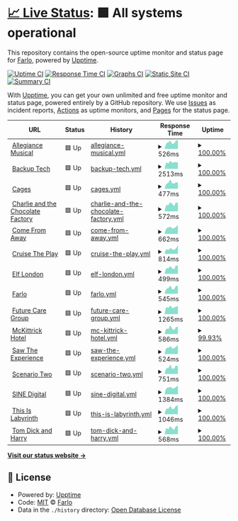 # [📈 Live Status](https://uptime.farlo.co.uk): <!--live status--> **🟩 All systems operational**

This repository contains the open-source uptime monitor and status page for [Farlo](https://farlo.co.uk), powered by [Upptime](https://github.com/upptime/upptime).

[![Uptime CI](https://github.com/FarloGroup/FarloSitesUptime/workflows/Uptime%20CI/badge.svg)](https://github.com/FarloGroup/FarloSitesUptime/actions?query=workflow%3A%22Uptime+CI%22)
[![Response Time CI](https://github.com/FarloGroup/FarloSitesUptime/workflows/Response%20Time%20CI/badge.svg)](https://github.com/FarloGroup/FarloSitesUptime/actions?query=workflow%3A%22Response+Time+CI%22)
[![Graphs CI](https://github.com/FarloGroup/FarloSitesUptime/workflows/Graphs%20CI/badge.svg)](https://github.com/FarloGroup/FarloSitesUptime/actions?query=workflow%3A%22Graphs+CI%22)
[![Static Site CI](https://github.com/FarloGroup/FarloSitesUptime/workflows/Static%20Site%20CI/badge.svg)](https://github.com/FarloGroup/FarloSitesUptime/actions?query=workflow%3A%22Static+Site+CI%22)
[![Summary CI](https://github.com/FarloGroup/FarloSitesUptime/workflows/Summary%20CI/badge.svg)](https://github.com/FarloGroup/FarloSitesUptime/actions?query=workflow%3A%22Summary+CI%22)

With [Upptime](https://upptime.js.org), you can get your own unlimited and free uptime monitor and status page, powered entirely by a GitHub repository. We use [Issues](https://github.com/FarloGroup/FarloSitesUptime/issues) as incident reports, [Actions](https://github.com/FarloGroup/FarloSitesUptime/actions) as uptime monitors, and [Pages](https://uptime.farlo.co.uk) for the status page.

<!--start: status pages-->
<!-- This summary is generated by Upptime (https://github.com/upptime/upptime) -->
<!-- Do not edit this manually, your changes will be overwritten -->
<!-- prettier-ignore -->
| URL | Status | History | Response Time | Uptime |
| --- | ------ | ------- | ------------- | ------ |
| <img alt="" src="https://allegiancemusical.com/wp-content/themes/allegiance/static/img/favicon.ico" height="13"> [Allegiance Musical](https://allegiancemusical.com/) | 🟩 Up | [allegiance-musical.yml](https://github.com/FarloGroup/FarloSitesUptime/commits/HEAD/history/allegiance-musical.yml) | <details><summary><img alt="Response time graph" src="./graphs/allegiance-musical/response-time-week.png" height="20"> 526ms</summary><br><a href="https://uptime.farlo.co.uk/history/allegiance-musical"><img alt="Response time 1015" src="https://img.shields.io/endpoint?url=https%3A%2F%2Fraw.githubusercontent.com%2FFarloGroup%2FFarloSitesUptime%2FHEAD%2Fapi%2Fallegiance-musical%2Fresponse-time.json"></a><br><a href="https://uptime.farlo.co.uk/history/allegiance-musical"><img alt="24-hour response time 676" src="https://img.shields.io/endpoint?url=https%3A%2F%2Fraw.githubusercontent.com%2FFarloGroup%2FFarloSitesUptime%2FHEAD%2Fapi%2Fallegiance-musical%2Fresponse-time-day.json"></a><br><a href="https://uptime.farlo.co.uk/history/allegiance-musical"><img alt="7-day response time 526" src="https://img.shields.io/endpoint?url=https%3A%2F%2Fraw.githubusercontent.com%2FFarloGroup%2FFarloSitesUptime%2FHEAD%2Fapi%2Fallegiance-musical%2Fresponse-time-week.json"></a><br><a href="https://uptime.farlo.co.uk/history/allegiance-musical"><img alt="30-day response time 562" src="https://img.shields.io/endpoint?url=https%3A%2F%2Fraw.githubusercontent.com%2FFarloGroup%2FFarloSitesUptime%2FHEAD%2Fapi%2Fallegiance-musical%2Fresponse-time-month.json"></a><br><a href="https://uptime.farlo.co.uk/history/allegiance-musical"><img alt="1-year response time 1015" src="https://img.shields.io/endpoint?url=https%3A%2F%2Fraw.githubusercontent.com%2FFarloGroup%2FFarloSitesUptime%2FHEAD%2Fapi%2Fallegiance-musical%2Fresponse-time-year.json"></a></details> | <details><summary><a href="https://uptime.farlo.co.uk/history/allegiance-musical">100.00%</a></summary><a href="https://uptime.farlo.co.uk/history/allegiance-musical"><img alt="All-time uptime 100.00%" src="https://img.shields.io/endpoint?url=https%3A%2F%2Fraw.githubusercontent.com%2FFarloGroup%2FFarloSitesUptime%2FHEAD%2Fapi%2Fallegiance-musical%2Fuptime.json"></a><br><a href="https://uptime.farlo.co.uk/history/allegiance-musical"><img alt="24-hour uptime 100.00%" src="https://img.shields.io/endpoint?url=https%3A%2F%2Fraw.githubusercontent.com%2FFarloGroup%2FFarloSitesUptime%2FHEAD%2Fapi%2Fallegiance-musical%2Fuptime-day.json"></a><br><a href="https://uptime.farlo.co.uk/history/allegiance-musical"><img alt="7-day uptime 100.00%" src="https://img.shields.io/endpoint?url=https%3A%2F%2Fraw.githubusercontent.com%2FFarloGroup%2FFarloSitesUptime%2FHEAD%2Fapi%2Fallegiance-musical%2Fuptime-week.json"></a><br><a href="https://uptime.farlo.co.uk/history/allegiance-musical"><img alt="30-day uptime 100.00%" src="https://img.shields.io/endpoint?url=https%3A%2F%2Fraw.githubusercontent.com%2FFarloGroup%2FFarloSitesUptime%2FHEAD%2Fapi%2Fallegiance-musical%2Fuptime-month.json"></a><br><a href="https://uptime.farlo.co.uk/history/allegiance-musical"><img alt="1-year uptime 100.00%" src="https://img.shields.io/endpoint?url=https%3A%2F%2Fraw.githubusercontent.com%2FFarloGroup%2FFarloSitesUptime%2FHEAD%2Fapi%2Fallegiance-musical%2Fuptime-year.json"></a></details>
| <img alt="" src="https://www.backuptech.uk/app/uploads/2022/04/site-icon.png" height="13"> [Backup Tech](https://backuptech.uk/) | 🟩 Up | [backup-tech.yml](https://github.com/FarloGroup/FarloSitesUptime/commits/HEAD/history/backup-tech.yml) | <details><summary><img alt="Response time graph" src="./graphs/backup-tech/response-time-week.png" height="20"> 2513ms</summary><br><a href="https://uptime.farlo.co.uk/history/backup-tech"><img alt="Response time 2510" src="https://img.shields.io/endpoint?url=https%3A%2F%2Fraw.githubusercontent.com%2FFarloGroup%2FFarloSitesUptime%2FHEAD%2Fapi%2Fbackup-tech%2Fresponse-time.json"></a><br><a href="https://uptime.farlo.co.uk/history/backup-tech"><img alt="24-hour response time 2477" src="https://img.shields.io/endpoint?url=https%3A%2F%2Fraw.githubusercontent.com%2FFarloGroup%2FFarloSitesUptime%2FHEAD%2Fapi%2Fbackup-tech%2Fresponse-time-day.json"></a><br><a href="https://uptime.farlo.co.uk/history/backup-tech"><img alt="7-day response time 2513" src="https://img.shields.io/endpoint?url=https%3A%2F%2Fraw.githubusercontent.com%2FFarloGroup%2FFarloSitesUptime%2FHEAD%2Fapi%2Fbackup-tech%2Fresponse-time-week.json"></a><br><a href="https://uptime.farlo.co.uk/history/backup-tech"><img alt="30-day response time 2516" src="https://img.shields.io/endpoint?url=https%3A%2F%2Fraw.githubusercontent.com%2FFarloGroup%2FFarloSitesUptime%2FHEAD%2Fapi%2Fbackup-tech%2Fresponse-time-month.json"></a><br><a href="https://uptime.farlo.co.uk/history/backup-tech"><img alt="1-year response time 2510" src="https://img.shields.io/endpoint?url=https%3A%2F%2Fraw.githubusercontent.com%2FFarloGroup%2FFarloSitesUptime%2FHEAD%2Fapi%2Fbackup-tech%2Fresponse-time-year.json"></a></details> | <details><summary><a href="https://uptime.farlo.co.uk/history/backup-tech">100.00%</a></summary><a href="https://uptime.farlo.co.uk/history/backup-tech"><img alt="All-time uptime 100.00%" src="https://img.shields.io/endpoint?url=https%3A%2F%2Fraw.githubusercontent.com%2FFarloGroup%2FFarloSitesUptime%2FHEAD%2Fapi%2Fbackup-tech%2Fuptime.json"></a><br><a href="https://uptime.farlo.co.uk/history/backup-tech"><img alt="24-hour uptime 100.00%" src="https://img.shields.io/endpoint?url=https%3A%2F%2Fraw.githubusercontent.com%2FFarloGroup%2FFarloSitesUptime%2FHEAD%2Fapi%2Fbackup-tech%2Fuptime-day.json"></a><br><a href="https://uptime.farlo.co.uk/history/backup-tech"><img alt="7-day uptime 100.00%" src="https://img.shields.io/endpoint?url=https%3A%2F%2Fraw.githubusercontent.com%2FFarloGroup%2FFarloSitesUptime%2FHEAD%2Fapi%2Fbackup-tech%2Fuptime-week.json"></a><br><a href="https://uptime.farlo.co.uk/history/backup-tech"><img alt="30-day uptime 100.00%" src="https://img.shields.io/endpoint?url=https%3A%2F%2Fraw.githubusercontent.com%2FFarloGroup%2FFarloSitesUptime%2FHEAD%2Fapi%2Fbackup-tech%2Fuptime-month.json"></a><br><a href="https://uptime.farlo.co.uk/history/backup-tech"><img alt="1-year uptime 100.00%" src="https://img.shields.io/endpoint?url=https%3A%2F%2Fraw.githubusercontent.com%2FFarloGroup%2FFarloSitesUptime%2FHEAD%2Fapi%2Fbackup-tech%2Fuptime-year.json"></a></details>
| <img alt="" src="https://cageslondon.com/app/uploads/2022/07/site-icon-512px.png" height="13"> [Cages](https://cageslondon.com/) | 🟩 Up | [cages.yml](https://github.com/FarloGroup/FarloSitesUptime/commits/HEAD/history/cages.yml) | <details><summary><img alt="Response time graph" src="./graphs/cages/response-time-week.png" height="20"> 477ms</summary><br><a href="https://uptime.farlo.co.uk/history/cages"><img alt="Response time 532" src="https://img.shields.io/endpoint?url=https%3A%2F%2Fraw.githubusercontent.com%2FFarloGroup%2FFarloSitesUptime%2FHEAD%2Fapi%2Fcages%2Fresponse-time.json"></a><br><a href="https://uptime.farlo.co.uk/history/cages"><img alt="24-hour response time 482" src="https://img.shields.io/endpoint?url=https%3A%2F%2Fraw.githubusercontent.com%2FFarloGroup%2FFarloSitesUptime%2FHEAD%2Fapi%2Fcages%2Fresponse-time-day.json"></a><br><a href="https://uptime.farlo.co.uk/history/cages"><img alt="7-day response time 477" src="https://img.shields.io/endpoint?url=https%3A%2F%2Fraw.githubusercontent.com%2FFarloGroup%2FFarloSitesUptime%2FHEAD%2Fapi%2Fcages%2Fresponse-time-week.json"></a><br><a href="https://uptime.farlo.co.uk/history/cages"><img alt="30-day response time 553" src="https://img.shields.io/endpoint?url=https%3A%2F%2Fraw.githubusercontent.com%2FFarloGroup%2FFarloSitesUptime%2FHEAD%2Fapi%2Fcages%2Fresponse-time-month.json"></a><br><a href="https://uptime.farlo.co.uk/history/cages"><img alt="1-year response time 532" src="https://img.shields.io/endpoint?url=https%3A%2F%2Fraw.githubusercontent.com%2FFarloGroup%2FFarloSitesUptime%2FHEAD%2Fapi%2Fcages%2Fresponse-time-year.json"></a></details> | <details><summary><a href="https://uptime.farlo.co.uk/history/cages">100.00%</a></summary><a href="https://uptime.farlo.co.uk/history/cages"><img alt="All-time uptime 100.00%" src="https://img.shields.io/endpoint?url=https%3A%2F%2Fraw.githubusercontent.com%2FFarloGroup%2FFarloSitesUptime%2FHEAD%2Fapi%2Fcages%2Fuptime.json"></a><br><a href="https://uptime.farlo.co.uk/history/cages"><img alt="24-hour uptime 100.00%" src="https://img.shields.io/endpoint?url=https%3A%2F%2Fraw.githubusercontent.com%2FFarloGroup%2FFarloSitesUptime%2FHEAD%2Fapi%2Fcages%2Fuptime-day.json"></a><br><a href="https://uptime.farlo.co.uk/history/cages"><img alt="7-day uptime 100.00%" src="https://img.shields.io/endpoint?url=https%3A%2F%2Fraw.githubusercontent.com%2FFarloGroup%2FFarloSitesUptime%2FHEAD%2Fapi%2Fcages%2Fuptime-week.json"></a><br><a href="https://uptime.farlo.co.uk/history/cages"><img alt="30-day uptime 100.00%" src="https://img.shields.io/endpoint?url=https%3A%2F%2Fraw.githubusercontent.com%2FFarloGroup%2FFarloSitesUptime%2FHEAD%2Fapi%2Fcages%2Fuptime-month.json"></a><br><a href="https://uptime.farlo.co.uk/history/cages"><img alt="1-year uptime 100.00%" src="https://img.shields.io/endpoint?url=https%3A%2F%2Fraw.githubusercontent.com%2FFarloGroup%2FFarloSitesUptime%2FHEAD%2Fapi%2Fcages%2Fuptime-year.json"></a></details>
| <img alt="" src="https://charlieandthechocolatefactory.co.uk/app/uploads/2022/04/Logo-256.png" height="13"> [Charlie and the Chocolate Factory](https://charlieandthechocolatefactory.co.uk/) | 🟩 Up | [charlie-and-the-chocolate-factory.yml](https://github.com/FarloGroup/FarloSitesUptime/commits/HEAD/history/charlie-and-the-chocolate-factory.yml) | <details><summary><img alt="Response time graph" src="./graphs/charlie-and-the-chocolate-factory/response-time-week.png" height="20"> 572ms</summary><br><a href="https://uptime.farlo.co.uk/history/charlie-and-the-chocolate-factory"><img alt="Response time 673" src="https://img.shields.io/endpoint?url=https%3A%2F%2Fraw.githubusercontent.com%2FFarloGroup%2FFarloSitesUptime%2FHEAD%2Fapi%2Fcharlie-and-the-chocolate-factory%2Fresponse-time.json"></a><br><a href="https://uptime.farlo.co.uk/history/charlie-and-the-chocolate-factory"><img alt="24-hour response time 649" src="https://img.shields.io/endpoint?url=https%3A%2F%2Fraw.githubusercontent.com%2FFarloGroup%2FFarloSitesUptime%2FHEAD%2Fapi%2Fcharlie-and-the-chocolate-factory%2Fresponse-time-day.json"></a><br><a href="https://uptime.farlo.co.uk/history/charlie-and-the-chocolate-factory"><img alt="7-day response time 572" src="https://img.shields.io/endpoint?url=https%3A%2F%2Fraw.githubusercontent.com%2FFarloGroup%2FFarloSitesUptime%2FHEAD%2Fapi%2Fcharlie-and-the-chocolate-factory%2Fresponse-time-week.json"></a><br><a href="https://uptime.farlo.co.uk/history/charlie-and-the-chocolate-factory"><img alt="30-day response time 595" src="https://img.shields.io/endpoint?url=https%3A%2F%2Fraw.githubusercontent.com%2FFarloGroup%2FFarloSitesUptime%2FHEAD%2Fapi%2Fcharlie-and-the-chocolate-factory%2Fresponse-time-month.json"></a><br><a href="https://uptime.farlo.co.uk/history/charlie-and-the-chocolate-factory"><img alt="1-year response time 673" src="https://img.shields.io/endpoint?url=https%3A%2F%2Fraw.githubusercontent.com%2FFarloGroup%2FFarloSitesUptime%2FHEAD%2Fapi%2Fcharlie-and-the-chocolate-factory%2Fresponse-time-year.json"></a></details> | <details><summary><a href="https://uptime.farlo.co.uk/history/charlie-and-the-chocolate-factory">100.00%</a></summary><a href="https://uptime.farlo.co.uk/history/charlie-and-the-chocolate-factory"><img alt="All-time uptime 100.00%" src="https://img.shields.io/endpoint?url=https%3A%2F%2Fraw.githubusercontent.com%2FFarloGroup%2FFarloSitesUptime%2FHEAD%2Fapi%2Fcharlie-and-the-chocolate-factory%2Fuptime.json"></a><br><a href="https://uptime.farlo.co.uk/history/charlie-and-the-chocolate-factory"><img alt="24-hour uptime 100.00%" src="https://img.shields.io/endpoint?url=https%3A%2F%2Fraw.githubusercontent.com%2FFarloGroup%2FFarloSitesUptime%2FHEAD%2Fapi%2Fcharlie-and-the-chocolate-factory%2Fuptime-day.json"></a><br><a href="https://uptime.farlo.co.uk/history/charlie-and-the-chocolate-factory"><img alt="7-day uptime 100.00%" src="https://img.shields.io/endpoint?url=https%3A%2F%2Fraw.githubusercontent.com%2FFarloGroup%2FFarloSitesUptime%2FHEAD%2Fapi%2Fcharlie-and-the-chocolate-factory%2Fuptime-week.json"></a><br><a href="https://uptime.farlo.co.uk/history/charlie-and-the-chocolate-factory"><img alt="30-day uptime 100.00%" src="https://img.shields.io/endpoint?url=https%3A%2F%2Fraw.githubusercontent.com%2FFarloGroup%2FFarloSitesUptime%2FHEAD%2Fapi%2Fcharlie-and-the-chocolate-factory%2Fuptime-month.json"></a><br><a href="https://uptime.farlo.co.uk/history/charlie-and-the-chocolate-factory"><img alt="1-year uptime 100.00%" src="https://img.shields.io/endpoint?url=https%3A%2F%2Fraw.githubusercontent.com%2FFarloGroup%2FFarloSitesUptime%2FHEAD%2Fapi%2Fcharlie-and-the-chocolate-factory%2Fuptime-year.json"></a></details>
| <img alt="" src="https://comefromawaylondon.co.uk/app/uploads/2022/03/site-icon.png" height="13"> [Come From Away](https://comefromawaylondon.co.uk/) | 🟩 Up | [come-from-away.yml](https://github.com/FarloGroup/FarloSitesUptime/commits/HEAD/history/come-from-away.yml) | <details><summary><img alt="Response time graph" src="./graphs/come-from-away/response-time-week.png" height="20"> 662ms</summary><br><a href="https://uptime.farlo.co.uk/history/come-from-away"><img alt="Response time 849" src="https://img.shields.io/endpoint?url=https%3A%2F%2Fraw.githubusercontent.com%2FFarloGroup%2FFarloSitesUptime%2FHEAD%2Fapi%2Fcome-from-away%2Fresponse-time.json"></a><br><a href="https://uptime.farlo.co.uk/history/come-from-away"><img alt="24-hour response time 899" src="https://img.shields.io/endpoint?url=https%3A%2F%2Fraw.githubusercontent.com%2FFarloGroup%2FFarloSitesUptime%2FHEAD%2Fapi%2Fcome-from-away%2Fresponse-time-day.json"></a><br><a href="https://uptime.farlo.co.uk/history/come-from-away"><img alt="7-day response time 662" src="https://img.shields.io/endpoint?url=https%3A%2F%2Fraw.githubusercontent.com%2FFarloGroup%2FFarloSitesUptime%2FHEAD%2Fapi%2Fcome-from-away%2Fresponse-time-week.json"></a><br><a href="https://uptime.farlo.co.uk/history/come-from-away"><img alt="30-day response time 778" src="https://img.shields.io/endpoint?url=https%3A%2F%2Fraw.githubusercontent.com%2FFarloGroup%2FFarloSitesUptime%2FHEAD%2Fapi%2Fcome-from-away%2Fresponse-time-month.json"></a><br><a href="https://uptime.farlo.co.uk/history/come-from-away"><img alt="1-year response time 849" src="https://img.shields.io/endpoint?url=https%3A%2F%2Fraw.githubusercontent.com%2FFarloGroup%2FFarloSitesUptime%2FHEAD%2Fapi%2Fcome-from-away%2Fresponse-time-year.json"></a></details> | <details><summary><a href="https://uptime.farlo.co.uk/history/come-from-away">100.00%</a></summary><a href="https://uptime.farlo.co.uk/history/come-from-away"><img alt="All-time uptime 100.00%" src="https://img.shields.io/endpoint?url=https%3A%2F%2Fraw.githubusercontent.com%2FFarloGroup%2FFarloSitesUptime%2FHEAD%2Fapi%2Fcome-from-away%2Fuptime.json"></a><br><a href="https://uptime.farlo.co.uk/history/come-from-away"><img alt="24-hour uptime 100.00%" src="https://img.shields.io/endpoint?url=https%3A%2F%2Fraw.githubusercontent.com%2FFarloGroup%2FFarloSitesUptime%2FHEAD%2Fapi%2Fcome-from-away%2Fuptime-day.json"></a><br><a href="https://uptime.farlo.co.uk/history/come-from-away"><img alt="7-day uptime 100.00%" src="https://img.shields.io/endpoint?url=https%3A%2F%2Fraw.githubusercontent.com%2FFarloGroup%2FFarloSitesUptime%2FHEAD%2Fapi%2Fcome-from-away%2Fuptime-week.json"></a><br><a href="https://uptime.farlo.co.uk/history/come-from-away"><img alt="30-day uptime 100.00%" src="https://img.shields.io/endpoint?url=https%3A%2F%2Fraw.githubusercontent.com%2FFarloGroup%2FFarloSitesUptime%2FHEAD%2Fapi%2Fcome-from-away%2Fuptime-month.json"></a><br><a href="https://uptime.farlo.co.uk/history/come-from-away"><img alt="1-year uptime 100.00%" src="https://img.shields.io/endpoint?url=https%3A%2F%2Fraw.githubusercontent.com%2FFarloGroup%2FFarloSitesUptime%2FHEAD%2Fapi%2Fcome-from-away%2Fuptime-year.json"></a></details>
| <img alt="" src="https://cruisetheplay.co.uk/app/uploads/2022/05/favicon.jpg" height="13"> [Cruise The Play](https://cruisetheplay.co.uk/) | 🟩 Up | [cruise-the-play.yml](https://github.com/FarloGroup/FarloSitesUptime/commits/HEAD/history/cruise-the-play.yml) | <details><summary><img alt="Response time graph" src="./graphs/cruise-the-play/response-time-week.png" height="20"> 814ms</summary><br><a href="https://uptime.farlo.co.uk/history/cruise-the-play"><img alt="Response time 874" src="https://img.shields.io/endpoint?url=https%3A%2F%2Fraw.githubusercontent.com%2FFarloGroup%2FFarloSitesUptime%2FHEAD%2Fapi%2Fcruise-the-play%2Fresponse-time.json"></a><br><a href="https://uptime.farlo.co.uk/history/cruise-the-play"><img alt="24-hour response time 1309" src="https://img.shields.io/endpoint?url=https%3A%2F%2Fraw.githubusercontent.com%2FFarloGroup%2FFarloSitesUptime%2FHEAD%2Fapi%2Fcruise-the-play%2Fresponse-time-day.json"></a><br><a href="https://uptime.farlo.co.uk/history/cruise-the-play"><img alt="7-day response time 814" src="https://img.shields.io/endpoint?url=https%3A%2F%2Fraw.githubusercontent.com%2FFarloGroup%2FFarloSitesUptime%2FHEAD%2Fapi%2Fcruise-the-play%2Fresponse-time-week.json"></a><br><a href="https://uptime.farlo.co.uk/history/cruise-the-play"><img alt="30-day response time 880" src="https://img.shields.io/endpoint?url=https%3A%2F%2Fraw.githubusercontent.com%2FFarloGroup%2FFarloSitesUptime%2FHEAD%2Fapi%2Fcruise-the-play%2Fresponse-time-month.json"></a><br><a href="https://uptime.farlo.co.uk/history/cruise-the-play"><img alt="1-year response time 874" src="https://img.shields.io/endpoint?url=https%3A%2F%2Fraw.githubusercontent.com%2FFarloGroup%2FFarloSitesUptime%2FHEAD%2Fapi%2Fcruise-the-play%2Fresponse-time-year.json"></a></details> | <details><summary><a href="https://uptime.farlo.co.uk/history/cruise-the-play">100.00%</a></summary><a href="https://uptime.farlo.co.uk/history/cruise-the-play"><img alt="All-time uptime 100.00%" src="https://img.shields.io/endpoint?url=https%3A%2F%2Fraw.githubusercontent.com%2FFarloGroup%2FFarloSitesUptime%2FHEAD%2Fapi%2Fcruise-the-play%2Fuptime.json"></a><br><a href="https://uptime.farlo.co.uk/history/cruise-the-play"><img alt="24-hour uptime 100.00%" src="https://img.shields.io/endpoint?url=https%3A%2F%2Fraw.githubusercontent.com%2FFarloGroup%2FFarloSitesUptime%2FHEAD%2Fapi%2Fcruise-the-play%2Fuptime-day.json"></a><br><a href="https://uptime.farlo.co.uk/history/cruise-the-play"><img alt="7-day uptime 100.00%" src="https://img.shields.io/endpoint?url=https%3A%2F%2Fraw.githubusercontent.com%2FFarloGroup%2FFarloSitesUptime%2FHEAD%2Fapi%2Fcruise-the-play%2Fuptime-week.json"></a><br><a href="https://uptime.farlo.co.uk/history/cruise-the-play"><img alt="30-day uptime 100.00%" src="https://img.shields.io/endpoint?url=https%3A%2F%2Fraw.githubusercontent.com%2FFarloGroup%2FFarloSitesUptime%2FHEAD%2Fapi%2Fcruise-the-play%2Fuptime-month.json"></a><br><a href="https://uptime.farlo.co.uk/history/cruise-the-play"><img alt="1-year uptime 100.00%" src="https://img.shields.io/endpoint?url=https%3A%2F%2Fraw.githubusercontent.com%2FFarloGroup%2FFarloSitesUptime%2FHEAD%2Fapi%2Fcruise-the-play%2Fuptime-year.json"></a></details>
| <img alt="" src="https://elflondon.com/app/uploads/2022/04/favicon.png" height="13"> [Elf London](https://elflondon.com/) | 🟩 Up | [elf-london.yml](https://github.com/FarloGroup/FarloSitesUptime/commits/HEAD/history/elf-london.yml) | <details><summary><img alt="Response time graph" src="./graphs/elf-london/response-time-week.png" height="20"> 499ms</summary><br><a href="https://uptime.farlo.co.uk/history/elf-london"><img alt="Response time 702" src="https://img.shields.io/endpoint?url=https%3A%2F%2Fraw.githubusercontent.com%2FFarloGroup%2FFarloSitesUptime%2FHEAD%2Fapi%2Felf-london%2Fresponse-time.json"></a><br><a href="https://uptime.farlo.co.uk/history/elf-london"><img alt="24-hour response time 626" src="https://img.shields.io/endpoint?url=https%3A%2F%2Fraw.githubusercontent.com%2FFarloGroup%2FFarloSitesUptime%2FHEAD%2Fapi%2Felf-london%2Fresponse-time-day.json"></a><br><a href="https://uptime.farlo.co.uk/history/elf-london"><img alt="7-day response time 499" src="https://img.shields.io/endpoint?url=https%3A%2F%2Fraw.githubusercontent.com%2FFarloGroup%2FFarloSitesUptime%2FHEAD%2Fapi%2Felf-london%2Fresponse-time-week.json"></a><br><a href="https://uptime.farlo.co.uk/history/elf-london"><img alt="30-day response time 566" src="https://img.shields.io/endpoint?url=https%3A%2F%2Fraw.githubusercontent.com%2FFarloGroup%2FFarloSitesUptime%2FHEAD%2Fapi%2Felf-london%2Fresponse-time-month.json"></a><br><a href="https://uptime.farlo.co.uk/history/elf-london"><img alt="1-year response time 702" src="https://img.shields.io/endpoint?url=https%3A%2F%2Fraw.githubusercontent.com%2FFarloGroup%2FFarloSitesUptime%2FHEAD%2Fapi%2Felf-london%2Fresponse-time-year.json"></a></details> | <details><summary><a href="https://uptime.farlo.co.uk/history/elf-london">100.00%</a></summary><a href="https://uptime.farlo.co.uk/history/elf-london"><img alt="All-time uptime 100.00%" src="https://img.shields.io/endpoint?url=https%3A%2F%2Fraw.githubusercontent.com%2FFarloGroup%2FFarloSitesUptime%2FHEAD%2Fapi%2Felf-london%2Fuptime.json"></a><br><a href="https://uptime.farlo.co.uk/history/elf-london"><img alt="24-hour uptime 100.00%" src="https://img.shields.io/endpoint?url=https%3A%2F%2Fraw.githubusercontent.com%2FFarloGroup%2FFarloSitesUptime%2FHEAD%2Fapi%2Felf-london%2Fuptime-day.json"></a><br><a href="https://uptime.farlo.co.uk/history/elf-london"><img alt="7-day uptime 100.00%" src="https://img.shields.io/endpoint?url=https%3A%2F%2Fraw.githubusercontent.com%2FFarloGroup%2FFarloSitesUptime%2FHEAD%2Fapi%2Felf-london%2Fuptime-week.json"></a><br><a href="https://uptime.farlo.co.uk/history/elf-london"><img alt="30-day uptime 100.00%" src="https://img.shields.io/endpoint?url=https%3A%2F%2Fraw.githubusercontent.com%2FFarloGroup%2FFarloSitesUptime%2FHEAD%2Fapi%2Felf-london%2Fuptime-month.json"></a><br><a href="https://uptime.farlo.co.uk/history/elf-london"><img alt="1-year uptime 100.00%" src="https://img.shields.io/endpoint?url=https%3A%2F%2Fraw.githubusercontent.com%2FFarloGroup%2FFarloSitesUptime%2FHEAD%2Fapi%2Felf-london%2Fuptime-year.json"></a></details>
| <img alt="" src="https://farlo.co.uk/wp-content/uploads/2022/03/Farlo-Icon-Mar22.png" height="13"> [Farlo](https://farlo.co.uk) | 🟩 Up | [farlo.yml](https://github.com/FarloGroup/FarloSitesUptime/commits/HEAD/history/farlo.yml) | <details><summary><img alt="Response time graph" src="./graphs/farlo/response-time-week.png" height="20"> 545ms</summary><br><a href="https://uptime.farlo.co.uk/history/farlo"><img alt="Response time 598" src="https://img.shields.io/endpoint?url=https%3A%2F%2Fraw.githubusercontent.com%2FFarloGroup%2FFarloSitesUptime%2FHEAD%2Fapi%2Ffarlo%2Fresponse-time.json"></a><br><a href="https://uptime.farlo.co.uk/history/farlo"><img alt="24-hour response time 688" src="https://img.shields.io/endpoint?url=https%3A%2F%2Fraw.githubusercontent.com%2FFarloGroup%2FFarloSitesUptime%2FHEAD%2Fapi%2Ffarlo%2Fresponse-time-day.json"></a><br><a href="https://uptime.farlo.co.uk/history/farlo"><img alt="7-day response time 545" src="https://img.shields.io/endpoint?url=https%3A%2F%2Fraw.githubusercontent.com%2FFarloGroup%2FFarloSitesUptime%2FHEAD%2Fapi%2Ffarlo%2Fresponse-time-week.json"></a><br><a href="https://uptime.farlo.co.uk/history/farlo"><img alt="30-day response time 599" src="https://img.shields.io/endpoint?url=https%3A%2F%2Fraw.githubusercontent.com%2FFarloGroup%2FFarloSitesUptime%2FHEAD%2Fapi%2Ffarlo%2Fresponse-time-month.json"></a><br><a href="https://uptime.farlo.co.uk/history/farlo"><img alt="1-year response time 598" src="https://img.shields.io/endpoint?url=https%3A%2F%2Fraw.githubusercontent.com%2FFarloGroup%2FFarloSitesUptime%2FHEAD%2Fapi%2Ffarlo%2Fresponse-time-year.json"></a></details> | <details><summary><a href="https://uptime.farlo.co.uk/history/farlo">100.00%</a></summary><a href="https://uptime.farlo.co.uk/history/farlo"><img alt="All-time uptime 100.00%" src="https://img.shields.io/endpoint?url=https%3A%2F%2Fraw.githubusercontent.com%2FFarloGroup%2FFarloSitesUptime%2FHEAD%2Fapi%2Ffarlo%2Fuptime.json"></a><br><a href="https://uptime.farlo.co.uk/history/farlo"><img alt="24-hour uptime 100.00%" src="https://img.shields.io/endpoint?url=https%3A%2F%2Fraw.githubusercontent.com%2FFarloGroup%2FFarloSitesUptime%2FHEAD%2Fapi%2Ffarlo%2Fuptime-day.json"></a><br><a href="https://uptime.farlo.co.uk/history/farlo"><img alt="7-day uptime 100.00%" src="https://img.shields.io/endpoint?url=https%3A%2F%2Fraw.githubusercontent.com%2FFarloGroup%2FFarloSitesUptime%2FHEAD%2Fapi%2Ffarlo%2Fuptime-week.json"></a><br><a href="https://uptime.farlo.co.uk/history/farlo"><img alt="30-day uptime 100.00%" src="https://img.shields.io/endpoint?url=https%3A%2F%2Fraw.githubusercontent.com%2FFarloGroup%2FFarloSitesUptime%2FHEAD%2Fapi%2Ffarlo%2Fuptime-month.json"></a><br><a href="https://uptime.farlo.co.uk/history/farlo"><img alt="1-year uptime 100.00%" src="https://img.shields.io/endpoint?url=https%3A%2F%2Fraw.githubusercontent.com%2FFarloGroup%2FFarloSitesUptime%2FHEAD%2Fapi%2Ffarlo%2Fuptime-year.json"></a></details>
| <img alt="" src="https://www.futurecaregroup.com/wp-content/uploads/2021/03/fcg-favicon-300x300.png" height="13"> [Future Care Group](https://www.futurecaregroup.com/) | 🟩 Up | [future-care-group.yml](https://github.com/FarloGroup/FarloSitesUptime/commits/HEAD/history/future-care-group.yml) | <details><summary><img alt="Response time graph" src="./graphs/future-care-group/response-time-week.png" height="20"> 1265ms</summary><br><a href="https://uptime.farlo.co.uk/history/future-care-group"><img alt="Response time 1101" src="https://img.shields.io/endpoint?url=https%3A%2F%2Fraw.githubusercontent.com%2FFarloGroup%2FFarloSitesUptime%2FHEAD%2Fapi%2Ffuture-care-group%2Fresponse-time.json"></a><br><a href="https://uptime.farlo.co.uk/history/future-care-group"><img alt="24-hour response time 1405" src="https://img.shields.io/endpoint?url=https%3A%2F%2Fraw.githubusercontent.com%2FFarloGroup%2FFarloSitesUptime%2FHEAD%2Fapi%2Ffuture-care-group%2Fresponse-time-day.json"></a><br><a href="https://uptime.farlo.co.uk/history/future-care-group"><img alt="7-day response time 1265" src="https://img.shields.io/endpoint?url=https%3A%2F%2Fraw.githubusercontent.com%2FFarloGroup%2FFarloSitesUptime%2FHEAD%2Fapi%2Ffuture-care-group%2Fresponse-time-week.json"></a><br><a href="https://uptime.farlo.co.uk/history/future-care-group"><img alt="30-day response time 1342" src="https://img.shields.io/endpoint?url=https%3A%2F%2Fraw.githubusercontent.com%2FFarloGroup%2FFarloSitesUptime%2FHEAD%2Fapi%2Ffuture-care-group%2Fresponse-time-month.json"></a><br><a href="https://uptime.farlo.co.uk/history/future-care-group"><img alt="1-year response time 1101" src="https://img.shields.io/endpoint?url=https%3A%2F%2Fraw.githubusercontent.com%2FFarloGroup%2FFarloSitesUptime%2FHEAD%2Fapi%2Ffuture-care-group%2Fresponse-time-year.json"></a></details> | <details><summary><a href="https://uptime.farlo.co.uk/history/future-care-group">100.00%</a></summary><a href="https://uptime.farlo.co.uk/history/future-care-group"><img alt="All-time uptime 100.00%" src="https://img.shields.io/endpoint?url=https%3A%2F%2Fraw.githubusercontent.com%2FFarloGroup%2FFarloSitesUptime%2FHEAD%2Fapi%2Ffuture-care-group%2Fuptime.json"></a><br><a href="https://uptime.farlo.co.uk/history/future-care-group"><img alt="24-hour uptime 100.00%" src="https://img.shields.io/endpoint?url=https%3A%2F%2Fraw.githubusercontent.com%2FFarloGroup%2FFarloSitesUptime%2FHEAD%2Fapi%2Ffuture-care-group%2Fuptime-day.json"></a><br><a href="https://uptime.farlo.co.uk/history/future-care-group"><img alt="7-day uptime 100.00%" src="https://img.shields.io/endpoint?url=https%3A%2F%2Fraw.githubusercontent.com%2FFarloGroup%2FFarloSitesUptime%2FHEAD%2Fapi%2Ffuture-care-group%2Fuptime-week.json"></a><br><a href="https://uptime.farlo.co.uk/history/future-care-group"><img alt="30-day uptime 100.00%" src="https://img.shields.io/endpoint?url=https%3A%2F%2Fraw.githubusercontent.com%2FFarloGroup%2FFarloSitesUptime%2FHEAD%2Fapi%2Ffuture-care-group%2Fuptime-month.json"></a><br><a href="https://uptime.farlo.co.uk/history/future-care-group"><img alt="1-year uptime 100.00%" src="https://img.shields.io/endpoint?url=https%3A%2F%2Fraw.githubusercontent.com%2FFarloGroup%2FFarloSitesUptime%2FHEAD%2Fapi%2Ffuture-care-group%2Fuptime-year.json"></a></details>
| <img alt="" src="https://mckittrickhotel.com/wp-content/themes/mckittrick/dist/images/icons/apple-icon-152x152.png" height="13"> [McKittrick Hotel](https://mckittrickhotel.com) | 🟩 Up | [mc-kittrick-hotel.yml](https://github.com/FarloGroup/FarloSitesUptime/commits/HEAD/history/mc-kittrick-hotel.yml) | <details><summary><img alt="Response time graph" src="./graphs/mc-kittrick-hotel/response-time-week.png" height="20"> 586ms</summary><br><a href="https://uptime.farlo.co.uk/history/mc-kittrick-hotel"><img alt="Response time 2169" src="https://img.shields.io/endpoint?url=https%3A%2F%2Fraw.githubusercontent.com%2FFarloGroup%2FFarloSitesUptime%2FHEAD%2Fapi%2Fmc-kittrick-hotel%2Fresponse-time.json"></a><br><a href="https://uptime.farlo.co.uk/history/mc-kittrick-hotel"><img alt="24-hour response time 602" src="https://img.shields.io/endpoint?url=https%3A%2F%2Fraw.githubusercontent.com%2FFarloGroup%2FFarloSitesUptime%2FHEAD%2Fapi%2Fmc-kittrick-hotel%2Fresponse-time-day.json"></a><br><a href="https://uptime.farlo.co.uk/history/mc-kittrick-hotel"><img alt="7-day response time 586" src="https://img.shields.io/endpoint?url=https%3A%2F%2Fraw.githubusercontent.com%2FFarloGroup%2FFarloSitesUptime%2FHEAD%2Fapi%2Fmc-kittrick-hotel%2Fresponse-time-week.json"></a><br><a href="https://uptime.farlo.co.uk/history/mc-kittrick-hotel"><img alt="30-day response time 1477" src="https://img.shields.io/endpoint?url=https%3A%2F%2Fraw.githubusercontent.com%2FFarloGroup%2FFarloSitesUptime%2FHEAD%2Fapi%2Fmc-kittrick-hotel%2Fresponse-time-month.json"></a><br><a href="https://uptime.farlo.co.uk/history/mc-kittrick-hotel"><img alt="1-year response time 2169" src="https://img.shields.io/endpoint?url=https%3A%2F%2Fraw.githubusercontent.com%2FFarloGroup%2FFarloSitesUptime%2FHEAD%2Fapi%2Fmc-kittrick-hotel%2Fresponse-time-year.json"></a></details> | <details><summary><a href="https://uptime.farlo.co.uk/history/mc-kittrick-hotel">99.93%</a></summary><a href="https://uptime.farlo.co.uk/history/mc-kittrick-hotel"><img alt="All-time uptime 99.98%" src="https://img.shields.io/endpoint?url=https%3A%2F%2Fraw.githubusercontent.com%2FFarloGroup%2FFarloSitesUptime%2FHEAD%2Fapi%2Fmc-kittrick-hotel%2Fuptime.json"></a><br><a href="https://uptime.farlo.co.uk/history/mc-kittrick-hotel"><img alt="24-hour uptime 99.50%" src="https://img.shields.io/endpoint?url=https%3A%2F%2Fraw.githubusercontent.com%2FFarloGroup%2FFarloSitesUptime%2FHEAD%2Fapi%2Fmc-kittrick-hotel%2Fuptime-day.json"></a><br><a href="https://uptime.farlo.co.uk/history/mc-kittrick-hotel"><img alt="7-day uptime 99.93%" src="https://img.shields.io/endpoint?url=https%3A%2F%2Fraw.githubusercontent.com%2FFarloGroup%2FFarloSitesUptime%2FHEAD%2Fapi%2Fmc-kittrick-hotel%2Fuptime-week.json"></a><br><a href="https://uptime.farlo.co.uk/history/mc-kittrick-hotel"><img alt="30-day uptime 99.98%" src="https://img.shields.io/endpoint?url=https%3A%2F%2Fraw.githubusercontent.com%2FFarloGroup%2FFarloSitesUptime%2FHEAD%2Fapi%2Fmc-kittrick-hotel%2Fuptime-month.json"></a><br><a href="https://uptime.farlo.co.uk/history/mc-kittrick-hotel"><img alt="1-year uptime 99.98%" src="https://img.shields.io/endpoint?url=https%3A%2F%2Fraw.githubusercontent.com%2FFarloGroup%2FFarloSitesUptime%2FHEAD%2Fapi%2Fmc-kittrick-hotel%2Fuptime-year.json"></a></details>
| <img alt="" src="https://sawtheexperience.com/app/uploads/2022/01/cropped-favicon.png" height="13"> [Saw The Experience](https://sawtheexperience.com/) | 🟩 Up | [saw-the-experience.yml](https://github.com/FarloGroup/FarloSitesUptime/commits/HEAD/history/saw-the-experience.yml) | <details><summary><img alt="Response time graph" src="./graphs/saw-the-experience/response-time-week.png" height="20"> 524ms</summary><br><a href="https://uptime.farlo.co.uk/history/saw-the-experience"><img alt="Response time 617" src="https://img.shields.io/endpoint?url=https%3A%2F%2Fraw.githubusercontent.com%2FFarloGroup%2FFarloSitesUptime%2FHEAD%2Fapi%2Fsaw-the-experience%2Fresponse-time.json"></a><br><a href="https://uptime.farlo.co.uk/history/saw-the-experience"><img alt="24-hour response time 689" src="https://img.shields.io/endpoint?url=https%3A%2F%2Fraw.githubusercontent.com%2FFarloGroup%2FFarloSitesUptime%2FHEAD%2Fapi%2Fsaw-the-experience%2Fresponse-time-day.json"></a><br><a href="https://uptime.farlo.co.uk/history/saw-the-experience"><img alt="7-day response time 524" src="https://img.shields.io/endpoint?url=https%3A%2F%2Fraw.githubusercontent.com%2FFarloGroup%2FFarloSitesUptime%2FHEAD%2Fapi%2Fsaw-the-experience%2Fresponse-time-week.json"></a><br><a href="https://uptime.farlo.co.uk/history/saw-the-experience"><img alt="30-day response time 593" src="https://img.shields.io/endpoint?url=https%3A%2F%2Fraw.githubusercontent.com%2FFarloGroup%2FFarloSitesUptime%2FHEAD%2Fapi%2Fsaw-the-experience%2Fresponse-time-month.json"></a><br><a href="https://uptime.farlo.co.uk/history/saw-the-experience"><img alt="1-year response time 617" src="https://img.shields.io/endpoint?url=https%3A%2F%2Fraw.githubusercontent.com%2FFarloGroup%2FFarloSitesUptime%2FHEAD%2Fapi%2Fsaw-the-experience%2Fresponse-time-year.json"></a></details> | <details><summary><a href="https://uptime.farlo.co.uk/history/saw-the-experience">100.00%</a></summary><a href="https://uptime.farlo.co.uk/history/saw-the-experience"><img alt="All-time uptime 99.99%" src="https://img.shields.io/endpoint?url=https%3A%2F%2Fraw.githubusercontent.com%2FFarloGroup%2FFarloSitesUptime%2FHEAD%2Fapi%2Fsaw-the-experience%2Fuptime.json"></a><br><a href="https://uptime.farlo.co.uk/history/saw-the-experience"><img alt="24-hour uptime 100.00%" src="https://img.shields.io/endpoint?url=https%3A%2F%2Fraw.githubusercontent.com%2FFarloGroup%2FFarloSitesUptime%2FHEAD%2Fapi%2Fsaw-the-experience%2Fuptime-day.json"></a><br><a href="https://uptime.farlo.co.uk/history/saw-the-experience"><img alt="7-day uptime 100.00%" src="https://img.shields.io/endpoint?url=https%3A%2F%2Fraw.githubusercontent.com%2FFarloGroup%2FFarloSitesUptime%2FHEAD%2Fapi%2Fsaw-the-experience%2Fuptime-week.json"></a><br><a href="https://uptime.farlo.co.uk/history/saw-the-experience"><img alt="30-day uptime 100.00%" src="https://img.shields.io/endpoint?url=https%3A%2F%2Fraw.githubusercontent.com%2FFarloGroup%2FFarloSitesUptime%2FHEAD%2Fapi%2Fsaw-the-experience%2Fuptime-month.json"></a><br><a href="https://uptime.farlo.co.uk/history/saw-the-experience"><img alt="1-year uptime 99.99%" src="https://img.shields.io/endpoint?url=https%3A%2F%2Fraw.githubusercontent.com%2FFarloGroup%2FFarloSitesUptime%2FHEAD%2Fapi%2Fsaw-the-experience%2Fuptime-year.json"></a></details>
| <img alt="" src="https://www.scenario-two.com/wp-content/uploads/2020/08/cropped-icon-180x180.png" height="13"> [Scenario Two](https://www.scenario-two.com/) | 🟩 Up | [scenario-two.yml](https://github.com/FarloGroup/FarloSitesUptime/commits/HEAD/history/scenario-two.yml) | <details><summary><img alt="Response time graph" src="./graphs/scenario-two/response-time-week.png" height="20"> 751ms</summary><br><a href="https://uptime.farlo.co.uk/history/scenario-two"><img alt="Response time 991" src="https://img.shields.io/endpoint?url=https%3A%2F%2Fraw.githubusercontent.com%2FFarloGroup%2FFarloSitesUptime%2FHEAD%2Fapi%2Fscenario-two%2Fresponse-time.json"></a><br><a href="https://uptime.farlo.co.uk/history/scenario-two"><img alt="24-hour response time 855" src="https://img.shields.io/endpoint?url=https%3A%2F%2Fraw.githubusercontent.com%2FFarloGroup%2FFarloSitesUptime%2FHEAD%2Fapi%2Fscenario-two%2Fresponse-time-day.json"></a><br><a href="https://uptime.farlo.co.uk/history/scenario-two"><img alt="7-day response time 751" src="https://img.shields.io/endpoint?url=https%3A%2F%2Fraw.githubusercontent.com%2FFarloGroup%2FFarloSitesUptime%2FHEAD%2Fapi%2Fscenario-two%2Fresponse-time-week.json"></a><br><a href="https://uptime.farlo.co.uk/history/scenario-two"><img alt="30-day response time 954" src="https://img.shields.io/endpoint?url=https%3A%2F%2Fraw.githubusercontent.com%2FFarloGroup%2FFarloSitesUptime%2FHEAD%2Fapi%2Fscenario-two%2Fresponse-time-month.json"></a><br><a href="https://uptime.farlo.co.uk/history/scenario-two"><img alt="1-year response time 991" src="https://img.shields.io/endpoint?url=https%3A%2F%2Fraw.githubusercontent.com%2FFarloGroup%2FFarloSitesUptime%2FHEAD%2Fapi%2Fscenario-two%2Fresponse-time-year.json"></a></details> | <details><summary><a href="https://uptime.farlo.co.uk/history/scenario-two">100.00%</a></summary><a href="https://uptime.farlo.co.uk/history/scenario-two"><img alt="All-time uptime 100.00%" src="https://img.shields.io/endpoint?url=https%3A%2F%2Fraw.githubusercontent.com%2FFarloGroup%2FFarloSitesUptime%2FHEAD%2Fapi%2Fscenario-two%2Fuptime.json"></a><br><a href="https://uptime.farlo.co.uk/history/scenario-two"><img alt="24-hour uptime 100.00%" src="https://img.shields.io/endpoint?url=https%3A%2F%2Fraw.githubusercontent.com%2FFarloGroup%2FFarloSitesUptime%2FHEAD%2Fapi%2Fscenario-two%2Fuptime-day.json"></a><br><a href="https://uptime.farlo.co.uk/history/scenario-two"><img alt="7-day uptime 100.00%" src="https://img.shields.io/endpoint?url=https%3A%2F%2Fraw.githubusercontent.com%2FFarloGroup%2FFarloSitesUptime%2FHEAD%2Fapi%2Fscenario-two%2Fuptime-week.json"></a><br><a href="https://uptime.farlo.co.uk/history/scenario-two"><img alt="30-day uptime 100.00%" src="https://img.shields.io/endpoint?url=https%3A%2F%2Fraw.githubusercontent.com%2FFarloGroup%2FFarloSitesUptime%2FHEAD%2Fapi%2Fscenario-two%2Fuptime-month.json"></a><br><a href="https://uptime.farlo.co.uk/history/scenario-two"><img alt="1-year uptime 100.00%" src="https://img.shields.io/endpoint?url=https%3A%2F%2Fraw.githubusercontent.com%2FFarloGroup%2FFarloSitesUptime%2FHEAD%2Fapi%2Fscenario-two%2Fuptime-year.json"></a></details>
| <img alt="" src="https://sinedigital.co.uk/wp-content/uploads/2021/02/cropped-sine-site-logo-180x180.png" height="13"> [SINE Digital](https://sinedigital.co.uk/) | 🟩 Up | [sine-digital.yml](https://github.com/FarloGroup/FarloSitesUptime/commits/HEAD/history/sine-digital.yml) | <details><summary><img alt="Response time graph" src="./graphs/sine-digital/response-time-week.png" height="20"> 1384ms</summary><br><a href="https://uptime.farlo.co.uk/history/sine-digital"><img alt="Response time 1428" src="https://img.shields.io/endpoint?url=https%3A%2F%2Fraw.githubusercontent.com%2FFarloGroup%2FFarloSitesUptime%2FHEAD%2Fapi%2Fsine-digital%2Fresponse-time.json"></a><br><a href="https://uptime.farlo.co.uk/history/sine-digital"><img alt="24-hour response time 1734" src="https://img.shields.io/endpoint?url=https%3A%2F%2Fraw.githubusercontent.com%2FFarloGroup%2FFarloSitesUptime%2FHEAD%2Fapi%2Fsine-digital%2Fresponse-time-day.json"></a><br><a href="https://uptime.farlo.co.uk/history/sine-digital"><img alt="7-day response time 1384" src="https://img.shields.io/endpoint?url=https%3A%2F%2Fraw.githubusercontent.com%2FFarloGroup%2FFarloSitesUptime%2FHEAD%2Fapi%2Fsine-digital%2Fresponse-time-week.json"></a><br><a href="https://uptime.farlo.co.uk/history/sine-digital"><img alt="30-day response time 1499" src="https://img.shields.io/endpoint?url=https%3A%2F%2Fraw.githubusercontent.com%2FFarloGroup%2FFarloSitesUptime%2FHEAD%2Fapi%2Fsine-digital%2Fresponse-time-month.json"></a><br><a href="https://uptime.farlo.co.uk/history/sine-digital"><img alt="1-year response time 1428" src="https://img.shields.io/endpoint?url=https%3A%2F%2Fraw.githubusercontent.com%2FFarloGroup%2FFarloSitesUptime%2FHEAD%2Fapi%2Fsine-digital%2Fresponse-time-year.json"></a></details> | <details><summary><a href="https://uptime.farlo.co.uk/history/sine-digital">100.00%</a></summary><a href="https://uptime.farlo.co.uk/history/sine-digital"><img alt="All-time uptime 100.00%" src="https://img.shields.io/endpoint?url=https%3A%2F%2Fraw.githubusercontent.com%2FFarloGroup%2FFarloSitesUptime%2FHEAD%2Fapi%2Fsine-digital%2Fuptime.json"></a><br><a href="https://uptime.farlo.co.uk/history/sine-digital"><img alt="24-hour uptime 100.00%" src="https://img.shields.io/endpoint?url=https%3A%2F%2Fraw.githubusercontent.com%2FFarloGroup%2FFarloSitesUptime%2FHEAD%2Fapi%2Fsine-digital%2Fuptime-day.json"></a><br><a href="https://uptime.farlo.co.uk/history/sine-digital"><img alt="7-day uptime 100.00%" src="https://img.shields.io/endpoint?url=https%3A%2F%2Fraw.githubusercontent.com%2FFarloGroup%2FFarloSitesUptime%2FHEAD%2Fapi%2Fsine-digital%2Fuptime-week.json"></a><br><a href="https://uptime.farlo.co.uk/history/sine-digital"><img alt="30-day uptime 100.00%" src="https://img.shields.io/endpoint?url=https%3A%2F%2Fraw.githubusercontent.com%2FFarloGroup%2FFarloSitesUptime%2FHEAD%2Fapi%2Fsine-digital%2Fuptime-month.json"></a><br><a href="https://uptime.farlo.co.uk/history/sine-digital"><img alt="1-year uptime 100.00%" src="https://img.shields.io/endpoint?url=https%3A%2F%2Fraw.githubusercontent.com%2FFarloGroup%2FFarloSitesUptime%2FHEAD%2Fapi%2Fsine-digital%2Fuptime-year.json"></a></details>
| <img alt="" src="https://thisislabyrinth.com/app/uploads/2022/06/favicon-256.jpg" height="13"> [This Is Labyrinth](http://thisislabyrinth.com/) | 🟩 Up | [this-is-labyrinth.yml](https://github.com/FarloGroup/FarloSitesUptime/commits/HEAD/history/this-is-labyrinth.yml) | <details><summary><img alt="Response time graph" src="./graphs/this-is-labyrinth/response-time-week.png" height="20"> 1046ms</summary><br><a href="https://uptime.farlo.co.uk/history/this-is-labyrinth"><img alt="Response time 1193" src="https://img.shields.io/endpoint?url=https%3A%2F%2Fraw.githubusercontent.com%2FFarloGroup%2FFarloSitesUptime%2FHEAD%2Fapi%2Fthis-is-labyrinth%2Fresponse-time.json"></a><br><a href="https://uptime.farlo.co.uk/history/this-is-labyrinth"><img alt="24-hour response time 1372" src="https://img.shields.io/endpoint?url=https%3A%2F%2Fraw.githubusercontent.com%2FFarloGroup%2FFarloSitesUptime%2FHEAD%2Fapi%2Fthis-is-labyrinth%2Fresponse-time-day.json"></a><br><a href="https://uptime.farlo.co.uk/history/this-is-labyrinth"><img alt="7-day response time 1046" src="https://img.shields.io/endpoint?url=https%3A%2F%2Fraw.githubusercontent.com%2FFarloGroup%2FFarloSitesUptime%2FHEAD%2Fapi%2Fthis-is-labyrinth%2Fresponse-time-week.json"></a><br><a href="https://uptime.farlo.co.uk/history/this-is-labyrinth"><img alt="30-day response time 1258" src="https://img.shields.io/endpoint?url=https%3A%2F%2Fraw.githubusercontent.com%2FFarloGroup%2FFarloSitesUptime%2FHEAD%2Fapi%2Fthis-is-labyrinth%2Fresponse-time-month.json"></a><br><a href="https://uptime.farlo.co.uk/history/this-is-labyrinth"><img alt="1-year response time 1193" src="https://img.shields.io/endpoint?url=https%3A%2F%2Fraw.githubusercontent.com%2FFarloGroup%2FFarloSitesUptime%2FHEAD%2Fapi%2Fthis-is-labyrinth%2Fresponse-time-year.json"></a></details> | <details><summary><a href="https://uptime.farlo.co.uk/history/this-is-labyrinth">100.00%</a></summary><a href="https://uptime.farlo.co.uk/history/this-is-labyrinth"><img alt="All-time uptime 100.00%" src="https://img.shields.io/endpoint?url=https%3A%2F%2Fraw.githubusercontent.com%2FFarloGroup%2FFarloSitesUptime%2FHEAD%2Fapi%2Fthis-is-labyrinth%2Fuptime.json"></a><br><a href="https://uptime.farlo.co.uk/history/this-is-labyrinth"><img alt="24-hour uptime 100.00%" src="https://img.shields.io/endpoint?url=https%3A%2F%2Fraw.githubusercontent.com%2FFarloGroup%2FFarloSitesUptime%2FHEAD%2Fapi%2Fthis-is-labyrinth%2Fuptime-day.json"></a><br><a href="https://uptime.farlo.co.uk/history/this-is-labyrinth"><img alt="7-day uptime 100.00%" src="https://img.shields.io/endpoint?url=https%3A%2F%2Fraw.githubusercontent.com%2FFarloGroup%2FFarloSitesUptime%2FHEAD%2Fapi%2Fthis-is-labyrinth%2Fuptime-week.json"></a><br><a href="https://uptime.farlo.co.uk/history/this-is-labyrinth"><img alt="30-day uptime 100.00%" src="https://img.shields.io/endpoint?url=https%3A%2F%2Fraw.githubusercontent.com%2FFarloGroup%2FFarloSitesUptime%2FHEAD%2Fapi%2Fthis-is-labyrinth%2Fuptime-month.json"></a><br><a href="https://uptime.farlo.co.uk/history/this-is-labyrinth"><img alt="1-year uptime 100.00%" src="https://img.shields.io/endpoint?url=https%3A%2F%2Fraw.githubusercontent.com%2FFarloGroup%2FFarloSitesUptime%2FHEAD%2Fapi%2Fthis-is-labyrinth%2Fuptime-year.json"></a></details>
| <img alt="" src="https://tomdickandharryonstage.com/wp-content/uploads/2022/04/favicon-16x16-1.png" height="13"> [Tom Dick and Harry](https://tomdickandharryonstage.com/) | 🟩 Up | [tom-dick-and-harry.yml](https://github.com/FarloGroup/FarloSitesUptime/commits/HEAD/history/tom-dick-and-harry.yml) | <details><summary><img alt="Response time graph" src="./graphs/tom-dick-and-harry/response-time-week.png" height="20"> 568ms</summary><br><a href="https://uptime.farlo.co.uk/history/tom-dick-and-harry"><img alt="Response time 717" src="https://img.shields.io/endpoint?url=https%3A%2F%2Fraw.githubusercontent.com%2FFarloGroup%2FFarloSitesUptime%2FHEAD%2Fapi%2Ftom-dick-and-harry%2Fresponse-time.json"></a><br><a href="https://uptime.farlo.co.uk/history/tom-dick-and-harry"><img alt="24-hour response time 697" src="https://img.shields.io/endpoint?url=https%3A%2F%2Fraw.githubusercontent.com%2FFarloGroup%2FFarloSitesUptime%2FHEAD%2Fapi%2Ftom-dick-and-harry%2Fresponse-time-day.json"></a><br><a href="https://uptime.farlo.co.uk/history/tom-dick-and-harry"><img alt="7-day response time 568" src="https://img.shields.io/endpoint?url=https%3A%2F%2Fraw.githubusercontent.com%2FFarloGroup%2FFarloSitesUptime%2FHEAD%2Fapi%2Ftom-dick-and-harry%2Fresponse-time-week.json"></a><br><a href="https://uptime.farlo.co.uk/history/tom-dick-and-harry"><img alt="30-day response time 689" src="https://img.shields.io/endpoint?url=https%3A%2F%2Fraw.githubusercontent.com%2FFarloGroup%2FFarloSitesUptime%2FHEAD%2Fapi%2Ftom-dick-and-harry%2Fresponse-time-month.json"></a><br><a href="https://uptime.farlo.co.uk/history/tom-dick-and-harry"><img alt="1-year response time 717" src="https://img.shields.io/endpoint?url=https%3A%2F%2Fraw.githubusercontent.com%2FFarloGroup%2FFarloSitesUptime%2FHEAD%2Fapi%2Ftom-dick-and-harry%2Fresponse-time-year.json"></a></details> | <details><summary><a href="https://uptime.farlo.co.uk/history/tom-dick-and-harry">100.00%</a></summary><a href="https://uptime.farlo.co.uk/history/tom-dick-and-harry"><img alt="All-time uptime 100.00%" src="https://img.shields.io/endpoint?url=https%3A%2F%2Fraw.githubusercontent.com%2FFarloGroup%2FFarloSitesUptime%2FHEAD%2Fapi%2Ftom-dick-and-harry%2Fuptime.json"></a><br><a href="https://uptime.farlo.co.uk/history/tom-dick-and-harry"><img alt="24-hour uptime 100.00%" src="https://img.shields.io/endpoint?url=https%3A%2F%2Fraw.githubusercontent.com%2FFarloGroup%2FFarloSitesUptime%2FHEAD%2Fapi%2Ftom-dick-and-harry%2Fuptime-day.json"></a><br><a href="https://uptime.farlo.co.uk/history/tom-dick-and-harry"><img alt="7-day uptime 100.00%" src="https://img.shields.io/endpoint?url=https%3A%2F%2Fraw.githubusercontent.com%2FFarloGroup%2FFarloSitesUptime%2FHEAD%2Fapi%2Ftom-dick-and-harry%2Fuptime-week.json"></a><br><a href="https://uptime.farlo.co.uk/history/tom-dick-and-harry"><img alt="30-day uptime 100.00%" src="https://img.shields.io/endpoint?url=https%3A%2F%2Fraw.githubusercontent.com%2FFarloGroup%2FFarloSitesUptime%2FHEAD%2Fapi%2Ftom-dick-and-harry%2Fuptime-month.json"></a><br><a href="https://uptime.farlo.co.uk/history/tom-dick-and-harry"><img alt="1-year uptime 100.00%" src="https://img.shields.io/endpoint?url=https%3A%2F%2Fraw.githubusercontent.com%2FFarloGroup%2FFarloSitesUptime%2FHEAD%2Fapi%2Ftom-dick-and-harry%2Fuptime-year.json"></a></details>

<!--end: status pages-->

[**Visit our status website →**](https://uptime.farlo.co.uk)

## 📄 License

- Powered by: [Upptime](https://github.com/upptime/upptime)
- Code: [MIT](./LICENSE) © [Farlo](https://farlo.co.uk)
- Data in the `./history` directory: [Open Database License](https://opendatacommons.org/licenses/odbl/1-0/)

